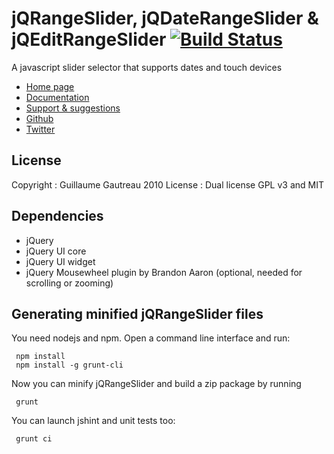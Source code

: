 jQRangeSlider, jQDateRangeSlider & jQEditRangeSlider [![Build Status](https://travis-ci.org/ghusse/jQRangeSlider.png?branch=master)](https://travis-ci.org/ghusse/jQRangeSlider)
====================================================
A javascript slider selector that supports dates and touch devices

* [Home page](http://ghusse.github.com/jQRangeSlider/)
* [Documentation](http://ghusse.github.com/jQRangeSlider/documentation.html)
* [Support & suggestions](https://jqrangeslider.uservoice.com/)
* [Github](https://github.com/ghusse/jQRangeSlider/)
* [Twitter](https://twitter.com/jQRangeSlider)

License
-------
Copyright : Guillaume Gautreau 2010
License : Dual license GPL v3 and MIT

Dependencies
------------
+ jQuery
+ jQuery UI core
+ jQuery UI widget
+ jQuery Mousewheel plugin by Brandon Aaron (optional, needed for scrolling or zooming)


Generating minified jQRangeSlider files
---------------------------------------

You need nodejs and npm. Open a command line interface and run:

     npm install
     npm install -g grunt-cli

Now you can minify jQRangeSlider and build a zip package by running

     grunt

You can launch jshint and unit tests too:

     grunt ci

